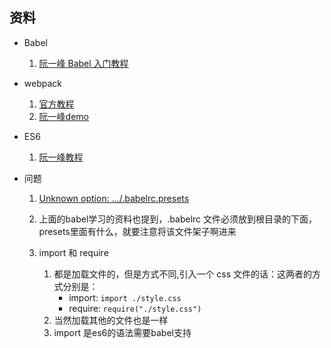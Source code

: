 ## 资料

* Babel
	1. [阮一峰 Babel 入门教程](http://www.ruanyifeng.com/blog/2016/01/babel.html)


* webpack
	1. [官方教程](http://webpack.github.io/docs/usage.html)
	2. [阮一峰demo](https://github.com/ruanyf/webpack-demos)

* ES6 

	1. [阮一峰教程](http://es6.ruanyifeng.com/)


* 问题
	1. [Unknown option: …/.babelrc.presets](http://stackoverflow.com/questions/33685365/unknown-option-babelrc-presets)

	2. 上面的babel学习的资料也提到，.babelrc 文件必须放到根目录的下面，presets里面有什么，就要注意将该文件架子啊进来 
	3. import 和 require 
		1. 都是加载文件的，但是方式不同,引入一个 css 文件的话：这两者的方式分别是：
			* import: <code>import ./style.css</code>
			* require: <code>require("./style.css")</code>
		2. 当然加载其他的文件也是一样
		3. import 是es6的语法需要babel支持
		